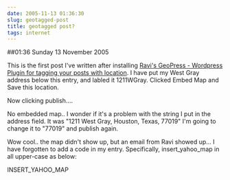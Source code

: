 ```yaml
---
date: 2005-11-13 01:36:30
slug: geotagged-post
title: geotagged post?
tags: internet
---
```


##01:36 Sunday 13 November 2005

This is the first post I've written after installing [Ravi's GeoPress - Wordpress Plugin for tagging your posts with location](http://www.dronamraju.com/blog/2005/11/geopress-wordpress-plugin-for-tagging-your-posts-with-location-info.html).  I have put my West Gray address below this entry, and labled it 1211WGray.  Clicked Embed Map and Save this location.

Now clicking publish....

No embedded map..  I wonder if it's a problem with the string I put in the address field.  It was "1211 West Gray, Houston, Texas, 77019"   I'm going to change it to "77019" and publish again.

Wow cool..   the map didn't show up, but an email from Ravi showed up... I have forgotten to add a code in my entry.
Specifically, insert_yahoo_map in all upper-case as below:

INSERT_YAHOO_MAP
